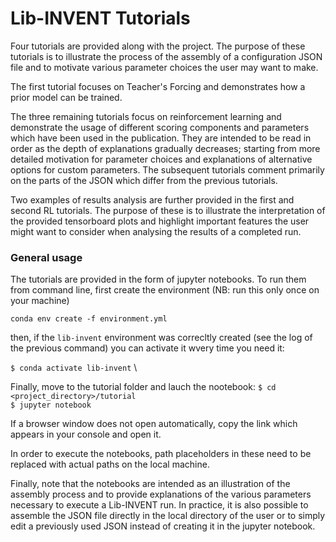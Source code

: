 Lib-INVENT Tutorials
=======================================================================================================================================
Four tutorials are provided along with the project. The purpose of these tutorials is to illustrate the process of the 
assembly of a configuration JSON file and to motivate various parameter choices the user may want to make.

The first tutorial focuses on Teacher's Forcing and demonstrates how a prior model can be trained.

The three remaining tutorials focus on reinforcement learning and demonstrate the usage of different scoring components
and parameters which have been used in the publication. They are intended to be read in order as the depth of explanations
gradually decreases; starting from more detailed motivation for parameter choices and explanations of alternative options
for custom parameters. The subsequent tutorials comment primarily on the parts of the JSON which differ from the previous 
tutorials.

Two examples of results analysis are further provided in the first and second RL tutorials. The purpose of these is to
illustrate the interpretation of the provided tensorboard plots and highlight important features the user might want to
consider when analysing the results of a completed run.

### General usage
The tutorials are provided in the form of jupyter notebooks. To run them from command line, first create the environment (NB: run this only once on your machine)

`conda env create -f environment.yml`

then, if the `lib-invent` environment was correcltly created (see the log of the previous command) you can activate it wvery time you need it:

`$ conda activate lib-invent` \

Finally, move to the tutorial folder and lauch the nootebook:
`$ cd <project_directory>/tutorial`\
`$ jupyter notebook`

If a browser window does not open automatically, copy the link which appears in your console and open it.

In order to execute the notebooks, path placeholders in these need to be replaced with actual paths on the local machine.

Finally, note that the notebooks are intended as an illustration of the assembly process and to provide explanations of the various
parameters necessary to execute a Lib-INVENT run. In practice, it is also possible to assemble the JSON file directly in
the local directory of the user or to simply edit a previously used JSON instead of creating it in the jupyter notebook.
